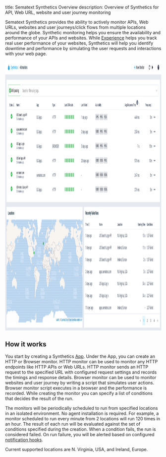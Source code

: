 title: Sematext Synthetics Overview
description: Overview of Synthetics for API, Web URL, website and user journey monitoring

Sematext Synthetics provides the ability to actively monitor APIs, Web URLs, websites and user journeys/click flows from multiple locations around the globe. Synthetic monitoring helps you ensure the availability and performance of your APIs and websites. While [Experience](/experience) helps you track real user performance of your websites, Synthetics will help you identify downtime and performance by simulating the user requests and interactions with your web page. 

<img
  class="content-modal-image"
  alt="Monitors Overview"
  src="../images/synthetics/monitors-overview.png"
  title="Monitors Overview"
  width=770
  height=870
/>

## How it works

You start by creating a Synthetics [App](/guide/app-guide/). Under the App, you can create an HTTP or Browser monitor. HTTP monitor can be used to monitor any HTTP endpoints like HTTP APIs or Web URLs. HTTP monitor sends an HTTP request to the specified URL with configured request settings and records the timings and response details. Browser monitor can be used to monitor websites and user journey by writing a script that simulates user actions. Browser monitor script executes in a browser and the performance is recorded.  While creating the monitor you can specify a list of conditions that decides the result of the run.

The monitors will be periodically scheduled to run from specified locations in an isolated environment. No agent installation is required. For example, a monitor scheduled to run every minute from 2 locations will run 120 times in an hour. The result of each run will be evaluated against the set of conditions specified during the creation. When a condition fails, the run is considered failed. On run failure, you will be alerted based on configured [notification hooks](/integration/#notification-hooks).

Current supported locations are N. Virginia, USA, and Ireland, Europe.
